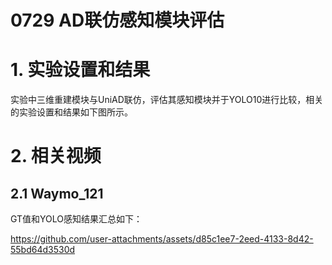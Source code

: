# 0729 AD联仿感知模块评估

# 1. 实验设置和结果
实验中三维重建模块与UniAD联仿，评估其感知模块并于YOLO10进行比较，相关的实验设置和结果如下图所示。

# 2. 相关视频
## 2.1 Waymo_121 

GT值和YOLO感知结果汇总如下：

https://github.com/user-attachments/assets/d85c1ee7-2eed-4133-8d42-55bd64d3530d





